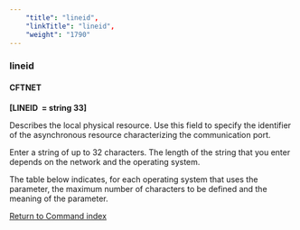 ```yaml
---
    "title": "lineid",
    "linkTitle": "lineid",
    "weight": "1790"
---
```

<span id="lineid"></span>

### lineid

#### CFTNET

****[LINEID  = string 33]****   

Describes the local physical resource. Use this field to specify the
identifier of the asynchronous resource characterizing the communication
port.

Enter a string of up to 32 characters. The length of the string that
you enter depends on the network and the operating system.

The table below indicates, for each operating system that uses the parameter,
the maximum number of characters to be defined and the meaning of the
parameter.

[Return to Command index](../../)
